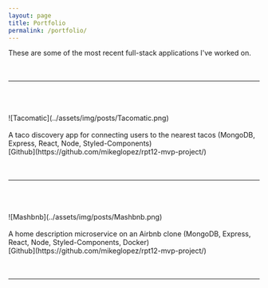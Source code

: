 ```yaml
---
layout: page
title: Portfolio
permalink: /portfolio/
---
```


These are some of the most recent full-stack applications I've worked on.
<br>
<br>
<br>
<hr>
<br>
<br>
<br>
![Tacomatic](../assets/img/posts/Tacomatic.png)
<br>
<br>
A taco discovery app for connecting users to the nearest tacos
(MongoDB, Express, React, Node, Styled-Components)
<br>
[Github](https://github.com/mikeglopez/rpt12-mvp-project/)
<br>
<br>
<br>
<hr>
<br>
<br>
<br>
![Mashbnb](../assets/img/posts/Mashbnb.png)
<br>
<br>
A home description microservice on an Airbnb clone
(MongoDB, Express, React, Node, Styled-Components, Docker)
<br>
[Github](https://github.com/mikeglopez/rpt12-mvp-project/)
<br>
<br>
<br>
<hr>